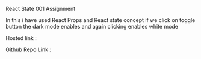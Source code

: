 React State 001 Assignment

In this i have used React Props and React state concept 
if we click on toggle button the dark mode enables and again clicking enables white mode 

Hosted link :

Github Repo Link :